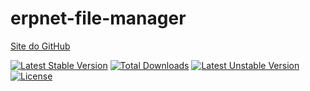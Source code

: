 # erpnet-file-manager

[Site do GitHub](https://github.com/lucianobapo/erpnet-file-manager)

[![Latest Stable Version](https://poser.pugx.org/ilhanet/erpnet-file-manager/v/stable)](https://packagist.org/packages/ilhanet/erpnet-file-manager) 
[![Total Downloads](https://poser.pugx.org/ilhanet/erpnet-file-manager/downloads)](https://packagist.org/packages/ilhanet/erpnet-file-manager) 
[![Latest Unstable Version](https://poser.pugx.org/ilhanet/erpnet-file-manager/v/unstable)](https://packagist.org/packages/ilhanet/erpnet-file-manager) 
[![License](https://poser.pugx.org/ilhanet/erpnet-file-manager/license)](https://packagist.org/packages/ilhanet/erpnet-file-manager)